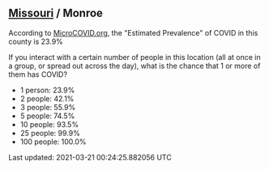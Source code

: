 
## [Missouri](/united-states/missouri) / Monroe

According to [MicroCOVID.org](http://microcovid.org),
the "Estimated Prevalence" of COVID in this county is 23.9%

If you interact with a certain number of people in this location
(all at once in a group, or spread out across the day), what is the chance that
1 or more of them has COVID?

- 1 person: 23.9%
- 2 people: 42.1%
- 3 people: 55.9%
- 5 people: 74.5%
- 10 people: 93.5%
- 25 people: 99.9%
- 100 people: 100.0%

Last updated: 2021-03-21 00:24:25.882056 UTC
